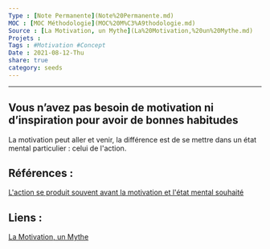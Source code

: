 ```yaml
---
Type : [Note Permanente](Note%20Permanente.md)
MOC : [MOC Méthodologie](MOC%20M%C3%A9thodologie.md)
Source : [La Motivation, un Mythe](La%20Motivation,%20un%20Mythe.md)
Projets :
Tags : #Motivation #Concept 
Date : 2021-08-12-Thu
share: true
category: seeds
---
```

***

## Vous n’avez pas besoin de motivation ni d’inspiration pour avoir de bonnes habitudes

La motivation peut aller et venir, la différence est de se mettre dans un état mental particulier : celui de l'action.


## Références :
[L'action se produit souvent avant la motivation et l'état mental souhaité](./L'action%20se%20produit%20souvent%20avant%20la%20motivation%20et%20l'%C3%A9tat%20mental%20souhait%C3%A9.md)

## Liens :
[La Motivation, un Mythe](La%20Motivation,%20un%20Mythe.md)
